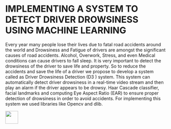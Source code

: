 # IMPLEMENTING A SYSTEM TO DETECT DRIVER  DROWSINESS USING MACHINE LEARNING
 Every year many people lose their lives due to fatal road accidents around the  world and Drowsiness and Fatigue of drivers are amongst the significant causes of road  accidents. Alcohol, Overwork, Stress, and even Medical conditions can cause drivers  to fall sleep. It is very important to detect the drowsiness of the driver to save life and  property. So to reduce the accidents and save the life of a driver we propose to develop a system called as Driver Drowsiness Detection (D3 ) system. This system can  automatically detect driver drowsiness in a real-time video stream and then play an  alarm if the driver appears to be drowsy. Haar Cascade classifier, facial landmarks and  computing Eye Aspect Ratio (EAR) to ensure proper detection of drowsiness in order  to avoid accidents. For implementing this system we used libraries like Opencv and dlib.

<img src="https://github.com/Darshan-Gaidhane/IMPLEMENTING-A-SYSTEM-TO-DETECT-DRIVER-DROWSINESS-USING-MACHINE-LEARNING/blob/main/video.gif" width="40" height="40" />
